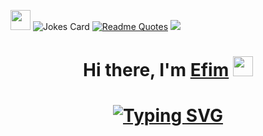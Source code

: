 <img src="https://img.icons8.com/?size=50&id=81844&format=png" height="32"/></h1> <img src="https://readme-jokes.vercel.app/api" alt="Jokes Card" /> [![Readme Quotes](https://quotes-github-readme.vercel.app/api?type=horizontal&theme=dark)](https://github.com/piyushsuthar/github-readme-quotes) <img src =".github/workflows/main.yml">
<h1 align="center">Hi there, I'm <a href="https://daniilshat.ru/" target="_blank">Efim</a> 
<img src="https://github.com/blackcater/blackcater/raw/main/images/Hi.gif" height="32"/></h1>
<h1 align="center"><a href="https://git.io/typing-svg"><img src="https://readme-typing-svg.herokuapp.com?font=Fira+Code&size=22&duration=6000&pause=1000&color=469A34&width=435&lines=I+love+frogs+and+Python+very+much+!" alt="Typing SVG" /></a>
